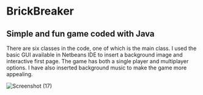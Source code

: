 # BrickBreaker
## Simple and fun game coded with Java 
There are six classes in the code, one of which is the main class. I used the basic GUI available in Netbeans IDE to insert a background image and interactive first page. The game has both a single player and multiplayer options. I have also inserted background music to make the game more appealing.

![Screenshot (17)](https://user-images.githubusercontent.com/86560822/140573309-1d6971af-248f-4552-be7f-1fe209bd0019.png)

